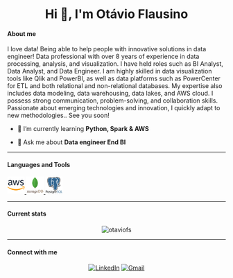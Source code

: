 <h1 align="center">Hi 👋, I'm Otávio Flausino</h1>
<h4><b>About me</b></h4>
<p align="left">I love data! Being able to help people with innovative solutions in data engineer! Data professional with over 8 years of experience in data processing, analysis, and visualization. I have held roles such as BI Analyst, Data Analyst, and Data Engineer. I am highly skilled in data visualization tools like Qlik and PowerBI, as well as data platforms such as PowerCenter for ETL and both relational and non-relational databases. My expertise also includes data modeling, data warehousing, data lakes, and AWS cloud. I possess strong communication, problem-solving, and collaboration skills. Passionate about emerging technologies and innovation, I quickly adapt to new methodologies.. See you soon!</p>

- 🌱 I’m currently learning **Python, Spark & AWS**

- 💬 Ask me about **Data engineer End BI**

<hr/>
<h4><b>Languages and Tools</b></h4>
<p align="left"> <a href="https://aws.amazon.com" target="_blank" rel="noreferrer"> <img src="https://raw.githubusercontent.com/devicons/devicon/master/icons/amazonwebservices/amazonwebservices-original-wordmark.svg" alt="aws" width="40" height="40"/> </a> <a href="https://www.mongodb.com/" target="_blank" rel="noreferrer"> <img src="https://raw.githubusercontent.com/devicons/devicon/master/icons/mongodb/mongodb-original-wordmark.svg" alt="mongodb" width="40" height="40"/> </a> <a href="https://www.postgresql.org" target="_blank" rel="noreferrer"> <img src="https://raw.githubusercontent.com/devicons/devicon/master/icons/postgresql/postgresql-original-wordmark.svg" alt="postgresql" width="40" height="40"/> </a> </p>

<hr/>
<h4><b>Current stats</b></h4>
<div align="center">
  <p><img align="center" src="https://github-readme-stats-sigma-five.vercel.app/api/top-langs?username=otaviofs&show_icons=true&locale=en&layout=compact" alt="otaviofs" /></p>
</div>
<hr/>
<h4><b> Connect with me</b></h4>
<div style='text-align:center'>
<a href="https://www.linkedin.com/in/otavio-flausino-silva/" target="_blank"><img src="https://img.shields.io/badge/-LinkedIn-0077B5?style=for-the-badge&logo=linkedin&logoColor=white" target="_blank" alt='LinkedIn'></a>
<a href="mailto:otavioflsn@gmail.com" target="_blank"><img src="https://img.shields.io/badge/-Gmail-555?style=for-the-badge&logo=gmail&logoColor=white" target="_blank" alt='Gmail'></a>
</div>
